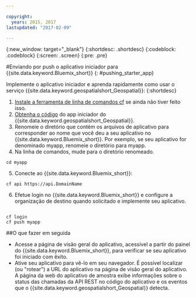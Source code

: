 ```yaml
---

copyright:
  years: 2015, 2017
lastupdated: "2017-02-09"

---
```


<!-- Attribute definitions --> 
{:new_window: target="_blank"}
{:shortdesc: .shortdesc}
{:codeblock: .codeblock}
{:screen: .screen}
{:pre: .pre}

#Enviando por push o aplicativo iniciador para {{site.data.keyword.Bluemix_short}}
{: #pushing_starter_app}


 
Implemente o aplicativo iniciador e aprenda rapidamente como usar o serviço {{site.data.keyword.geospatialshort_Geospatial}}:
{:shortdesc}

1. [Instale a ferramenta de linha de comandos cf](docs/starters/install_cli.html) se ainda não tiver feito isso.
2. [Obtenha o código](https://hub.jazz.net/project/streamscloud/geo-starter/overview) do app iniciador do {{site.data.keyword.geospatialshort_Geospatial}}. 
3. Renomeie o diretório que contém os arquivos de aplicativo para corresponder ao nome que você deu a seu aplicativo no {{site.data.keyword.Bluemix_short}}. Por exemplo, se seu aplicativo for denominado myapp, renomeie o diretório para myapp.
4. Na linha de comandos, mude para o diretório renomeado.
<pre><code>cd myapp</code></pre>
5. Conecte ao {{site.data.keyword.Bluemix_short}}:
<pre><code>cf api https://api.DomainName</code></pre>
6. Efetue login no {{site.data.keyword.Bluemix_short}} e configure a organização de destino quando solicitado e implemente seu aplicativo.
<pre><code>
cf login
cf push myapp
</code></pre>

##O que fazer em seguida

* Acesse a página de visão geral do aplicativo, acessível a partir do painel do {{site.data.keyword.Bluemix_short}}, para verificar se
            seu aplicativo foi iniciado com êxito.
* Ative seu aplicativo para vê-lo em seu navegador. É possível localizar (ou "rotear") a URL do aplicativo
            na página de visão geral do aplicativo. A página da web do aplicativo de amostra exibe informações
            sobre o status das chamadas da API REST no código do aplicativo e os eventos
            que o {{site.data.keyword.geospatialshort_Geospatial}}
            detecta.
